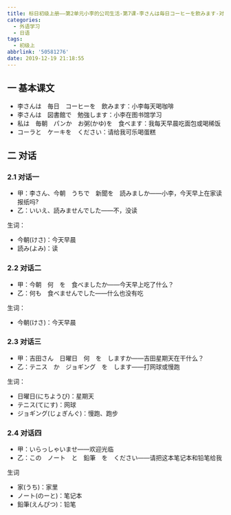 ```yaml
---
title: 标日初级上册——第2单元小李的公司生活-第7课-李さんは毎日コーヒーを飲みます-对话(7.6)
categories:
  - 外语学习
  - 日语
tags:
  - 初级上
abbrlink: '50581276'
date: 2019-12-19 21:18:55
---
```

## 一 基本课文

* 李さんは　毎日　コーヒーを　飲みます：小李每天喝咖啡
* 李さんは　図書館で　勉強します：小李在图书馆学习
* 私は　毎朝　パンか　お粥(かゆ)を　食べます：我每天早晨吃面包或喝稀饭
* コーラと　ケーキを　ください：请给我可乐喝蛋糕

<!--more-->

## 二 对话

### 2.1 对话一

* 甲：李さん、今朝　うちで　新聞を　読みましか——小李，今天早上在家读报纸吗?
* 乙：いいえ、読みませんでした——不，没读

生词：

* 今朝(けさ)：今天早晨
* 読み(よみ)：读

### 2.2 对话二

* 甲：今朝　何　を　食べましたか——今天早上吃了什么？
* 乙：何も　食べませんでした——什么也没有吃

生词：

* 今朝(けさ)：今天早晨

### 2.3 对话三

* 甲：吉田さん　日曜日　何　を　しますか——吉田星期天在干什么？
* 乙：テニス　か　ジョギング　を　します——打网球或慢跑

生词：

* 日曜日(にちようび)：星期天
* テニス(てにす)：网球
* ジョギング(じょぎんぐ)：慢跑、跑步

### 2.4 对话四

* 甲：いらっしゃいませ——欢迎光临
* 乙：この　ノート　と　鉛筆　を　ください——请把这本笔记本和铅笔给我

生词  

- 家(うち)：家里
- ノート(のーと)：笔记本
- 鉛筆(えんぴつ)：铅笔

